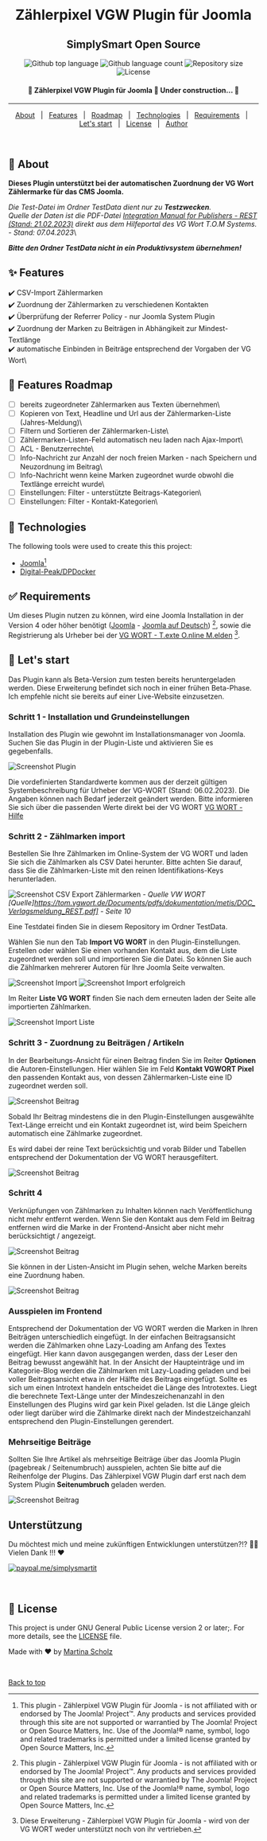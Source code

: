 <div align="center" id="top"> 
  <!-- <img src="./.github/app.gif" alt="plg_content_sismosvgwcounter" /> -->

  &#xa0;

  <!-- <a href="#">Demo</a> -->
</div>

<h1 align="center">Zählerpixel VGW Plugin für Joomla</h1><h2 align="center">SimplySmart Open Source</h2>

<p align="center">
  <img alt="Github top language" src="https://img.shields.io/github/languages/top/SimplySmart-IT/plg_content_sismosvgwcounter?color=00A98F">

  <img alt="Github language count" src="https://img.shields.io/github/languages/count/SimplySmart-IT/plg_content_sismosvgwcounter?color=00A98F">

  <img alt="Repository size" src="https://img.shields.io/github/repo-size/SimplySmart-IT/plg_content_sismosvgwcounter?color=00A98F">

  <img alt="License" src="https://img.shields.io/github/license/SimplySmart-IT/plg_content_sismosvgwcounter?color=00A98F">

  <!-- <img alt="Github issues" src="https://img.shields.io/github/issues/SimplySmart-IT/plg_content_sismosvgwcounter?color=00A98F" /> -->

  <!-- <img alt="Github forks" src="https://img.shields.io/github/forks/SimplySmart-IT/plg_content_sismosvgwcounter?color=00A98F" /> -->

  <!-- <img alt="Github stars" src="https://img.shields.io/github/stars/SimplySmart-IT/plg_content_sismosvgwcounter?color=00A98F" /> -->
</p>

<!-- Status -->

<h4 align="center"> 
	🚧  Zählerpixel VGW Plugin für Joomla 🚀 Under construction...  🚧
</h4> 

<hr>

<p align="center">
  <a href="#dart-about">About</a> &#xa0; | &#xa0; 
  <a href="#sparkles-features">Features</a> &#xa0; | &#xa0;
  <a href="#rocket-features-roadmap">Roadmap</a> &#xa0; | &#xa0;
  <a href="#mag_right-technologies">Technologies</a> &#xa0; | &#xa0;
  <a href="#white_check_mark-requirements">Requirements</a> &#xa0; | &#xa0;
  <a href="#checkered_flag-starting">Let's start</a> &#xa0; | &#xa0;
  <a href="#memo-license">License</a> &#xa0; | &#xa0;
  <a href="https://github.com/SimplySmart-IT" target="_blank">Author</a>
</p>

<br>

## :dart: About ##

**Dieses Plugin unterstützt bei der automatischen Zuordnung der VG Wort Zählermarke für das CMS Joomla.**

*Die Test-Datei im Ordner TestData dient nur zu **Testzwecken**.*\
*Quelle der Daten ist die PDF-Datei [Integration Manual for Publishers - REST (Stand: 21.02.2023)](https://tom.vgwort.de/Documents/pdfs/dokumentation/metis/DOC_Verlagsmeldung_REST_EN.pdf) direkt aus dem Hilfeportal des VG Wort T.O.M Systems. - Stand: 07.04.2023*\

***Bitte den Ordner TestData nicht in ein Produktivsystem übernehmen!***

## :sparkles: Features ##

:heavy_check_mark: CSV-Import Zählermarken\
:heavy_check_mark: Zuordnung der Zählermarken zu verschiedenen Kontakten\
:heavy_check_mark: Überprüfung der Referrer Policy - nur Joomla System Plugin\
:heavy_check_mark: Zuordnung der Marken zu Beiträgen in Abhängikeit zur Mindest-Textlänge\
:heavy_check_mark: automatische Einbinden in Beiträge entsprechend der Vorgaben der VG Wort\

## :rocket: Features Roadmap ##
 - [ ] bereits zugeordneter Zählermarken aus Texten übernehmen\
 - [ ] Kopieren von Text, Headline und Url aus der Zählermarken-Liste (Jahres-Meldung)\
 - [ ] Filtern und Sortieren der Zählermarken-Liste\
 - [ ] Zählermarken-Listen-Feld automatisch neu laden nach Ajax-Import\
 - [ ] ACL - Benutzerrechte\
 - [ ] Info-Nachricht zur Anzahl der noch freien Marken - nach Speichern und Neuzordnung im Beitrag\
 - [ ] Info-Nachricht wenn keine Marken zugeordnet wurde obwohl die Textlänge erreicht wurde\
 - [ ] Einstellungen: Filter - unterstützte Beitrags-Kategorien\
 - [ ] Einstellungen: Filter - Kontakt-Kategorien\

## :mag_right: Technologies ##

The following tools were used to create this this project:

- [Joomla](https://www.joomla.org/)[^1]
- [Digital-Peak/DPDocker](https://github.com/Digital-Peak/DPDocker)

## :white_check_mark: Requirements ##

Um dieses Plugin nutzen zu können, wird eine Joomla Installation in der Version 4 oder höher benötigt ([Joomla](https://www.joomla.org/) - [Joomla auf Deutsch](https://www.joomla.de/)) [^1], sowie die Registrierung als Urheber bei der [VG WORT - T.exte O.nline M.elden](https://tom.vgwort.de/portal/index) [^2].

## :checkered_flag: Let's start ##

Das Plugin kann als Beta-Version zum testen bereits heruntergeladen werden. 
Diese Erweiterung befindet sich noch in einer frühen Beta-Phase. Ich empfehle nicht sie bereits auf einer Live-Website einzusetzen.

### Schritt 1 - Installation und Grundeinstellungen

Installation des Plugin wie gewohnt im Installationsmanager von Joomla.
Suchen Sie das Plugin in der Plugin-Liste und aktivieren Sie es gegebenfalls.

![Screenshot Plugin ](docs/Plugin_Screenshot1.jpg)

Die vordefinierten Standardwerte kommen aus der derzeit gültigen Systembeschreibung für Urheber der VG-WORT (Stand: 06.02.2023). Die Angaben können nach Bedarf jederzeit geändert werden. Bitte informieren Sie sich über die passenden Werte direkt bei der VG WORT [VG WORT - Hilfe](https://tom.vgwort.de/portal/showHelp)

### Schritt 2 - Zählmarken import

Bestellen Sie Ihre Zählmarken im Online-System der VG WORT und laden Sie sich die Zählmarken als CSV Datei herunter.
Bitte achten Sie darauf, dass Sie die Zählmarken-Liste mit den reinen Identifikations-Keys herunterladen.

![Screenshot CSV Export Zählermarken ](docs/Screenshot_CSVExportVGWORT.jpeg) *- Quelle VW WORT [Quelle]https://tom.vgwort.de/Documents/pdfs/dokumentation/metis/DOC_Verlagsmeldung_REST.pdf] - Seite 10*

Eine Testdatei finden Sie in diesem Repository im Ordner TestData.

Wählen Sie nun den Tab **Import VG WORT** in den Plugin-Einstellungen.
Erstellen oder wählen Sie einen vorhanden Kontakt aus, dem die Liste zugeordnet werden soll und importieren Sie die Datei. So können Sie auch die Zählmarken mehrerer Autoren für Ihre Joomla Seite verwalten.

![Screenshot Import](docs/Plugin_Screenshot2.jpg)
![Screenshot Import erfolgreich ](docs/Plugin_Screenshot3.jpg)

Im Reiter **Liste VG WORT** finden Sie nach dem erneuten laden der Seite alle importierten Zählmarken.

![Screenshot Import Liste ](docs/Plugin_Screenshot4.jpg)

### Schritt 3 - Zuordnung zu Beiträgen / Artikeln

In der Bearbeitungs-Ansicht für einen Beitrag finden Sie im Reiter **Optionen** die Autoren-Einstellungen.
Hier wählen Sie im Feld **Kontakt VGWORT Pixel** den passenden Kontakt aus, von dessen Zählermarken-Liste eine ID zugeordnet werden soll.

![Screenshot Beitrag](docs/Plugin_Screenshot5.jpeg)

Sobald Ihr Beitrag mindestens die in den Plugin-Einstellungen ausgewählte Text-Länge erreicht und ein Kontakt zugeordnet ist, wird beim Speichern automatisch eine Zählmarke zugeordnet.

Es wird dabei der reine Text berücksichtig und vorab Bilder und Tabellen entsprechend der Dokumentation der VG WORT herausgefiltert.

![Screenshot Beitrag](docs/Plugin_Screenshot6.jpeg)

### Schritt 4
Verknüpfungen von Zählmarken zu Inhalten können nach Veröffentlichung nicht mehr entfernt werden. Wenn Sie den Kontakt aus dem Feld im Beitrag entfernen wird die Marke in der Frontend-Ansicht aber nicht mehr berücksichtigt / angezeigt.

![Screenshot Beitrag](docs/Plugin_Screenshot7.jpeg)

Sie können in der Listen-Ansicht im Plugin sehen, welche Marken bereits eine Zuordnung haben.

![Screenshot Beitrag](docs/Plugin_Screenshot8.jpeg)

### Ausspielen im Frontend

Entsprechend der Dokumentation der VG WORT werden die Marken in Ihren Beiträgen unterschiedlich eingefügt.
In der einfachen Beitragsansicht werden die Zählmarken ohne Lazy-Loading am Anfang des Textes eingefügt. Hier kann davon ausgegangen werden, dass der Leser den Beitrag bewusst angewählt hat.
In der Ansicht der Haupteinträge und im Kategorie-Blog werden die Zählmarken mit Lazy-Loading geladen und bei voller Beitragsansicht etwa in der Hälfte des Beitrags eingefügt.
Sollte es sich um einen Introtext handeln entscheidet die Länge des Introtextes. Liegt die berechnete Text-Länge unter der Mindeszeichenanzahl in den Einstellungen des Plugins wird gar kein Pixel geladen. Ist die Länge gleich oder liegt darüber wird die Zählmarke direkt nach der Mindestzeichanzahl entsprechend den Plugin-Einstellungen gerendert.

### Mehrseitige Beiträge

Sollten Sie Ihre Artikel als mehrseitige Beiträge über das Joomla Plugin (pagebreak / Seitenumbruch) ausspielen, achten Sie bitte auf die Reihenfolge der Plugins. Das Zählerpixel VGW Plugin darf erst nach dem System Plugin **Seitenumbruch** geladen werden.

![Screenshot Beitrag](docs/order_plugins_pagebreak.jpg)

## Unterstützung
Du möchtest mich und meine zukünftigen Entwicklungen unterstützen?!? :tada::rocket: Vielen Dank !!! :heart:

[<img alt="paypal.me/simplysmartit" src="https://img.shields.io/static/v1?label=PayPal.me/SimplySmartIT&message=PayPal.me&color=1040c1&style=for-the-badge&logo=paypal"/>](https://paypal.me/simplysmartit?country.x=DE&locale.x=de_DE)

&#xa0;

## :memo: License ##

This project is under GNU General Public License version 2 or later;. For more details, see the [LICENSE](LICENSE.md) file.

Made with :heart: by <a href="https://github.com/SimplySmart-IT" target="_blank">Martina Scholz</a>

&#xa0;

[^1]: This plugin - Zählerpixel VGW Plugin für Joomla - is not affiliated with or endorsed by The Joomla! Project™. Any products and services provided through this site are not supported or warrantied by The Joomla! Project or Open Source Matters, Inc. Use of the Joomla!® name, symbol, logo and related trademarks is permitted under a limited license granted by Open Source Matters, Inc.

[^2]: Diese Erweiterung - Zählerpixel VGW Plugin für Joomla - wird von der VG WORT weder unterstützt noch von ihr vertrieben.

<a href="#top">Back to top</a>

